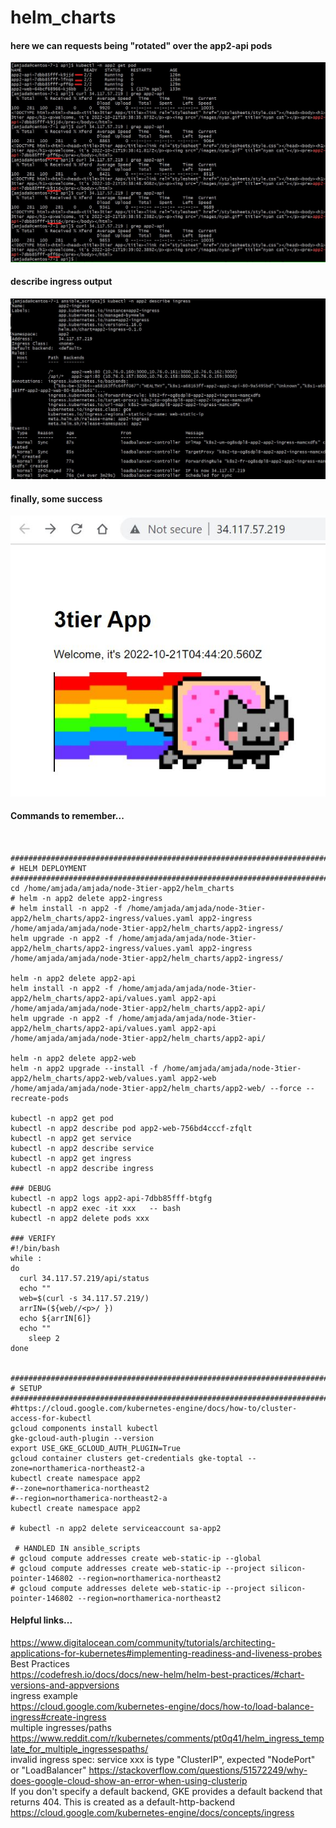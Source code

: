 # helm_charts

#### here we can requests being "rotated" over the app2-api pods
<img src="images/rotating_pods.JPG" width="600"/>

#### describe ingress output
<img src="images/describe_ingress.JPG" width="600"/>

#### finally, some success
<img src="images/success.JPG" width="600"/>

#### Commands to remember...
```


################################################################################
# HELM DEPLOYMENT
################################################################################
cd /home/amjada/amjada/node-3tier-app2/helm_charts
# helm -n app2 delete app2-ingress
# helm install -n app2 -f /home/amjada/amjada/node-3tier-app2/helm_charts/app2-ingress/values.yaml app2-ingress /home/amjada/amjada/node-3tier-app2/helm_charts/app2-ingress/
helm upgrade -n app2 -f /home/amjada/amjada/node-3tier-app2/helm_charts/app2-ingress/values.yaml app2-ingress /home/amjada/amjada/node-3tier-app2/helm_charts/app2-ingress/

helm -n app2 delete app2-api
helm install -n app2 -f /home/amjada/amjada/node-3tier-app2/helm_charts/app2-api/values.yaml app2-api /home/amjada/amjada/node-3tier-app2/helm_charts/app2-api/
helm upgrade -n app2 -f /home/amjada/amjada/node-3tier-app2/helm_charts/app2-api/values.yaml app2-api /home/amjada/amjada/node-3tier-app2/helm_charts/app2-api/

helm -n app2 delete app2-web
helm -n app2 upgrade --install -f /home/amjada/amjada/node-3tier-app2/helm_charts/app2-web/values.yaml app2-web /home/amjada/amjada/node-3tier-app2/helm_charts/app2-web/ --force --recreate-pods

kubectl -n app2 get pod
kubectl -n app2 describe pod app2-web-756bd4cccf-zfqlt
kubectl -n app2 get service
kubectl -n app2 describe service
kubectl -n app2 get ingress
kubectl -n app2 describe ingress

### DEBUG
kubectl -n app2 logs app2-api-7dbb85fff-btgfg
kubectl -n app2 exec -it xxx   -- bash
kubectl -n app2 delete pods xxx

### VERIFY
#!/bin/bash
while :
do
  curl 34.117.57.219/api/status
  echo ""
  web=$(curl -s 34.117.57.219/)
  arrIN=(${web//<p>/ })
  echo ${arrIN[6]}
  echo ""
	sleep 2
done


################################################################################
# SETUP
################################################################################
#https://cloud.google.com/kubernetes-engine/docs/how-to/cluster-access-for-kubectl
gcloud components install kubectl
gke-gcloud-auth-plugin --version
export USE_GKE_GCLOUD_AUTH_PLUGIN=True
gcloud container clusters get-credentials gke-toptal --zone=northamerica-northeast2-a
kubectl create namespace app2
#--zone=northamerica-northeast2
#--region=northamerica-northeast2-a
kubectl create namespace app2

# kubectl -n app2 delete serviceaccount sa-app2

 # HANDLED IN ansible_scripts
# gcloud compute addresses create web-static-ip --global
# gcloud compute addresses create web-static-ip --project silicon-pointer-146802 --region=northamerica-northeast2
# gcloud compute addresses delete web-static-ip --project silicon-pointer-146802 --region=northamerica-northeast2
```

#### Helpful links...
https://www.digitalocean.com/community/tutorials/architecting-applications-for-kubernetes#implementing-readiness-and-liveness-probes<br />
Best Practices<br />
https://codefresh.io/docs/docs/new-helm/helm-best-practices/#chart-versions-and-appversions<br />
ingress example<br />
https://cloud.google.com/kubernetes-engine/docs/how-to/load-balance-ingress#create-ingress<br />
multiple ingresses/paths<br />
https://www.reddit.com/r/kubernetes/comments/pt0q41/helm_ingress_template_for_multiple_ingressespaths/<br />
invalid ingress spec: service xxx is type "ClusterIP", expected "NodePort" or "LoadBalancer"
https://stackoverflow.com/questions/51572249/why-does-google-cloud-show-an-error-when-using-clusterip<br />
If you don't specify a default backend, GKE provides a default backend that returns 404. This is created as a default-http-backend<br />
https://cloud.google.com/kubernetes-engine/docs/concepts/ingress<br />
